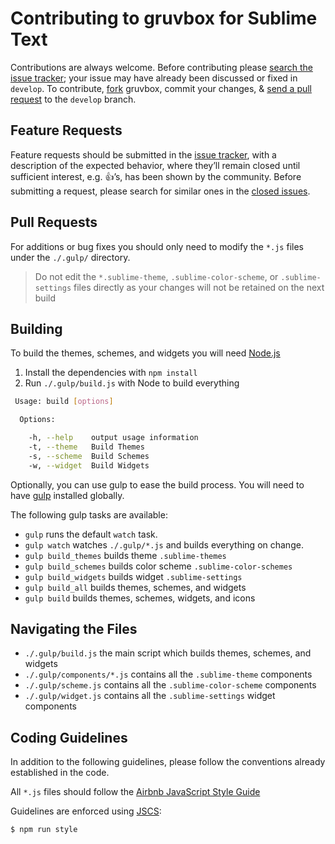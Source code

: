 # Contributing to gruvbox for Sublime Text

Contributions are always welcome. Before contributing please [search the issue tracker](https://github.com/Briles/gruvbox/issues); your issue may have already been discussed or fixed in `develop`. To contribute, [fork](https://help.github.com/articles/fork-a-repo/) gruvbox, commit your changes, & [send a pull request](https://help.github.com/articles/using-pull-requests/) to the `develop` branch.

## Feature Requests

Feature requests should be submitted in the [issue tracker](https://github.com/Briles/gruvbox/issues), with a description of
the expected behavior, where they’ll remain closed until sufficient interest, e.g. :+1:’s, has been shown by the community. Before submitting a request, please search for similar ones in the [closed issues](https://github.com/Briles/gruvbox/issues?q=is%3Aissue+is%3Aclosed+label%3Aenhancement).

## Pull Requests

For additions or bug fixes you should only need to modify the `*.js` files under the `./.gulp/` directory.

> Do not edit the `*.sublime-theme`, `.sublime-color-scheme`, or `.sublime-settings` files directly as your changes will not be retained on the next build

## Building

To build the themes, schemes, and widgets you will need [Node.js](https://nodejs.org/)

1. Install the dependencies with `npm install`
2. Run `./.gulp/build.js` with Node to build everything

```bash
 Usage: build [options]

  Options:

    -h, --help    output usage information
    -t, --theme   Build Themes
    -s, --scheme  Build Schemes
    -w, --widget  Build Widgets
```

Optionally, you can use gulp to ease the build process. You will need to have [gulp](https://github.com/gulpjs/gulp) installed globally.

The following gulp tasks are available:

- `gulp` runs the default `watch` task.
- `gulp watch` watches `./.gulp/*.js` and builds everything on change.
- `gulp build_themes` builds theme `.sublime-themes`
- `gulp build_schemes` builds color scheme `.sublime-color-schemes`
- `gulp build_widgets` builds widget `.sublime-settings`
- `gulp build_all` builds themes, schemes, and widgets
- `gulp build` builds themes, schemes, widgets, and icons

## Navigating the Files

- `./.gulp/build.js` the main script which builds themes, schemes, and widgets
- `./.gulp/components/*.js` contains all the `.sublime-theme` components
- `./.gulp/scheme.js` contains all the `.sublime-color-scheme` components
- `./.gulp/widget.js` contains all the `.sublime-settings` widget components

## Coding Guidelines

In addition to the following guidelines, please follow the conventions already established in the code.

All `*.js` files should follow the [Airbnb JavaScript Style Guide](https://github.com/airbnb/javascript)

Guidelines are enforced using [JSCS](https://www.npmjs.com/package/jscs):

```bash
$ npm run style
```
